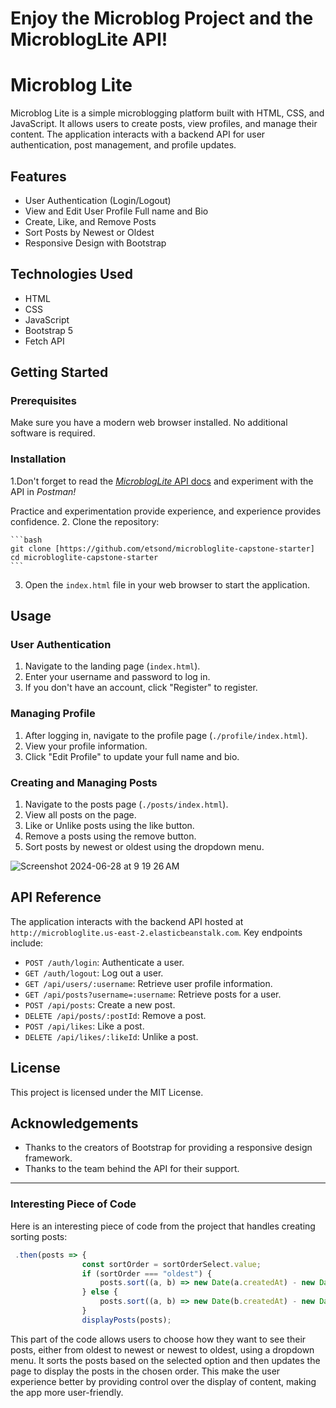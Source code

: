 # Enjoy the Microblog Project and the MicroblogLite API!

# Microblog Lite

Microblog Lite is a simple microblogging platform built with HTML, CSS, and JavaScript. It allows users to create posts, view profiles, and manage their content. The application interacts with a backend API for user authentication, post management, and profile updates.

## Features

- User Authentication (Login/Logout)
- View and Edit User Profile Full name and Bio
- Create, Like, and Remove Posts
- Sort Posts by Newest or Oldest
- Responsive Design with Bootstrap

## Technologies Used

- HTML
- CSS
- JavaScript
- Bootstrap 5
- Fetch API

## Getting Started

### Prerequisites

Make sure you have a modern web browser installed. No additional software is required.

### Installation

1.Don't forget to read the [*MicroblogLite* API docs](http://microbloglite.us-east-2.elasticbeanstalk.com/docs) and experiment with the API in *Postman!*

Practice and experimentation provide experience, and experience provides confidence.
2. Clone the repository:

    ```bash
    git clone [https://github.com/etsond/microbloglite-capstone-starter]
    cd microbloglite-capstone-starter
    ```

3. Open the `index.html` file in your web browser to start the application.


## Usage

### User Authentication

1. Navigate to the landing page (`index.html`).
2. Enter your username and password to log in.
3. If you don't have an account, click "Register" to register.

### Managing Profile

1. After logging in, navigate to the profile page (`./profile/index.html`).
2. View your profile information.
3. Click "Edit Profile" to update your full name and bio.

### Creating and Managing Posts

1. Navigate to the posts page (`./posts/index.html`).
3. View all posts on the page.
4. Like or Unlike posts using the like button.
5. Remove a posts using the remove button.
6. Sort posts by newest or oldest using the dropdown menu.

![Screenshot 2024-06-28 at 9 19 26 AM](https://github.com/etsond/microbloglite-capstone-starter/assets/35821623/a57a5236-4060-41f5-a365-d13cc20cbe79)

## API Reference

The application interacts with the backend API hosted at `http://microbloglite.us-east-2.elasticbeanstalk.com`. Key endpoints include:

- `POST /auth/login`: Authenticate a user.
- `GET /auth/logout`: Log out a user.
- `GET /api/users/:username`: Retrieve user profile information.
- `GET /api/posts?username=:username`: Retrieve posts for a user.
- `POST /api/posts`: Create a new post.
- `DELETE /api/posts/:postId`: Remove a post.
- `POST /api/likes`: Like a post.
- `DELETE /api/likes/:likeId`: Unlike a post.

## License

This project is licensed under the MIT License.

## Acknowledgements

- Thanks to the creators of Bootstrap for providing a responsive design framework.
- Thanks to the team behind the API for their support.

---

### Interesting Piece of Code

Here is an interesting piece of code from the project that handles creating sorting posts:

```javascript
 .then(posts => {
                const sortOrder = sortOrderSelect.value;
                if (sortOrder === "oldest") {
                    posts.sort((a, b) => new Date(a.createdAt) - new Date(b.createdAt));
                } else {
                    posts.sort((a, b) => new Date(b.createdAt) - new Date(a.createdAt));
                }
                displayPosts(posts);
```

This part of the code allows users to choose how they want to see their posts, either from oldest to newest or newest to oldest, using a dropdown menu. It sorts the posts based on the selected option and then updates the page to display the posts in the chosen order. This make the user experience better by providing control over the display of content, making the app more user-friendly.

